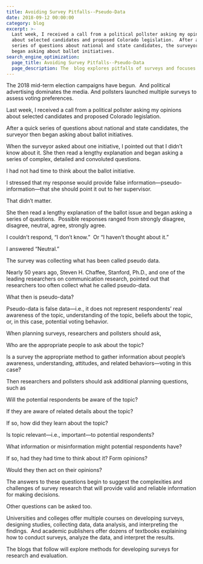 ```yaml
---
title: Avoiding Survey Pitfalls--Pseudo-Data
date: 2018-09-12 00:00:00
category: blog
excerpt: >-
  Last week, I received a call from a political pollster asking my opinions
  about selected candidates and proposed Colorado legislation.  After a quick
  series of questions about national and state candidates, the surveyor then
  began asking about ballot initiatives.
search_engine_optimization:
  page_title: Avoiding Survey Pitfalls--Pseudo-Data
  page_description: The  blog explores pitfalls of surveys and focuses on pseudo-data.
---
```


The 2018 mid-term election campaigns have begun.&nbsp; And political advertising dominates the media. And pollsters launched multiple surveys to assess voting preferences.

Last week, I received a call from a political pollster asking my opinions about selected candidates and proposed Colorado legislation.

After a quick series of questions about national and state candidates, the surveyor then began asking about ballot initiatives.

When the surveyor asked about one initiative, I pointed out that I didn’t know about it. She then read a lengthy explanation and began asking a series of complex, detailed and convoluted questions.

I had not had time to think about the ballot initiative.

I stressed that my response would provide false information—pseudo-information—that she should point it out to her supervisor.

That didn’t matter.

She then read a lengthy explanation of the ballot issue and began asking a series of questions.&nbsp; Possible responses ranged from strongly disagree, disagree, neutral, agree, strongly agree.

I couldn’t respond, “I don’t know.” &nbsp;Or “I haven’t thought about it.”

I answered “Neutral.”

The survey was collecting what has been called pseudo data.

Nearly 50 years ago, Steven H. Chaffee, Stanford, Ph.D., and one of the leading researchers on communication research, pointed out that researchers too often collect what he called pseudo-data.

What then is pseudo-data?

Pseudo-data is false data—i.e., it does not represent respondents’ real awareness of the topic, understanding of the topic, beliefs about the topic, or, in this case, potential voting behavior.

When planning surveys, researchers and pollsters should ask,

Who are the appropriate people to ask about the topic?

Is a survey the appropriate method to gather information about people’s awareness, understanding, attitudes, and related behaviors—voting in this case?

Then researchers and pollsters should ask additional planning questions, such as

Will the potential respondents be aware of the topic?

If they are aware of related details about the topic?

If so, how did they learn about the topic?

Is topic relevant—i.e., important—to potential respondents?

What information or misinformation might potential respondents have?

If so, had they had time to think about it? Form opinions?

Would they then act on their opinions?

The answers to these questions begin to suggest the complexities and challenges of survey research that will provide valid and reliable information for making decisions.

Other questions can be asked too.

Universities and colleges offer multiple courses on developing surveys, designing studies, collecting data, data analysis, and interpreting the findings.&nbsp; And academic publishers offer dozens of textbooks explaining how to conduct surveys, analyze the data, and interpret the results.

The blogs that follow will explore methods for developing surveys for research and evaluation.